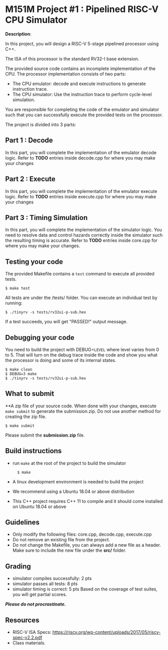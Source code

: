 # M151M Project #1 : Pipelined RISC-V CPU Simulator

**Description**:

In this project, you will design a RISC-V 5-stage pipelined processor using
C++.

The ISA of this processor is the standard RV32-I base extension.

The provided source code contains an incomplete implementation of the CPU.
The processor implementation consists of two parts:
* The CPU emulator: decode and execute instructions to generate instruction trace.
* The CPU simulator: Use the instruction trace to perform cycle-level simulation.

You are responsible for completing the code of the emulator and simulator such that you can successfully execute the provided tests on the processor.

The project is divided into 3 parts:

## Part 1 : Decode
In this part, you will complete the implementation of the emulator decode logic.
Refer to **TODO** entries inside decode.cpp for where you may make your changes

## Part 2 : Execute
In this part, you will complete the implementation of the emulator execute logic.
Refer to **TODO** entries inside execute.cpp for where you may make your changes

## Part 3 : Timing Simulation
In this part, you will complete the implementation of the simulator logic.
You need to resolve data and control hazards correctly inside the simulator such the resulting timing is accurate.
Refer to **TODO** entries inside core.cpp for where you may make your changes.

## Testing your code
The provided Makefile contains a `test` command to execute all provided tests.

    $ make test

All tests are under the /tests/ folder.
You can execute an individual test by running:

    $ ./tinyrv -s tests/rv32ui-p-sub.hex

If a test succeeds, you will get "PASSED!" output message.

## Debugging your code
You need to build the project with DEBUG=```LEVEL``` where level varies from 0 to 5.
That will turn on the debug trace inside the code and show you what the processor is doing and some of its internal states.

    $ make clean
    $ DEBUG=3 make
    $ ./tinyrv -s tests/rv32ui-p-sub.hex

## What to submit
**A zip file of your source code.
When done with your changes, execute ```make submit``` to generate the submission.zip. Do not use another method for creating the zip file.

    $ make submit

Please submit the **submission.zip** file.

## Build instructions
* run ```make``` at the root of the project to build the simulator

        $ make

* A linux development environment is needed to build the project
* We recommend using a Ubuntu 18.04 or above distribution
* This C++ project requires C++ 11 to compile and it should come installed on Ubuntu 18.04 or above

## Guidelines
* Only modify the following files: core.cpp, decode.cpp, execute.cpp
* Do not remove an existing file from the project.
* Do not change the Makefile, you can always add a new file as a header. Make sure to include the new file under the **src/** folder.

## Grading
* simulator compiles successfully: 2 pts
* simulator passes all tests: 8 pts
* simulator timing is correct: 5 pts
Based on the coverage of test suites, you will get partial scores.

***Please do not procrastinate.***

## Resources
* RISC-V ISA Specs: https://riscv.org/wp-content/uploads/2017/05/riscv-spec-v2.2.pdf
* Class materials.